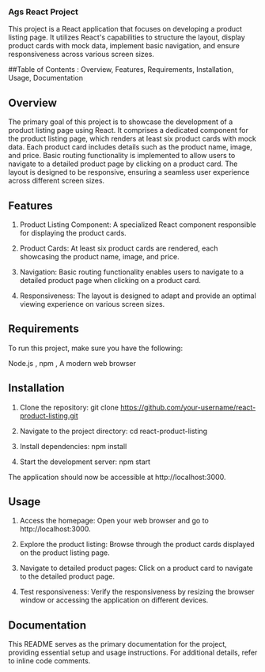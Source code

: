 ### Ags React Project
This project is a React application that focuses on developing a product listing page.
It utilizes React's capabilities to structure the layout,
display product cards with mock data, implement basic navigation,
and ensure responsiveness across various screen sizes.

##Table of Contents :
Overview, 
Features, 
Requirements, 
Installation, 
Usage, 
Documentation

## Overview
The primary goal of this project is to showcase the development of a product listing page using React.
It comprises a dedicated component for the product listing page, which renders at least six product cards with mock data.
Each product card includes details such as the product name, image, and price.
Basic routing functionality is implemented to allow users to navigate to a detailed product page by clicking on a product card.
The layout is designed to be responsive, ensuring a seamless user experience across different screen sizes.

## Features
1. Product Listing Component: A specialized React component responsible for displaying the product cards.

2. Product Cards: At least six product cards are rendered, each showcasing the product name, image, and price.

3. Navigation: Basic routing functionality enables users to navigate to a detailed product page when clicking on a product card.

4. Responsiveness: The layout is designed to adapt and provide an optimal viewing experience on various screen sizes.

## Requirements
To run this project, make sure you have the following:

Node.js ,
npm ,
A modern web browser

## Installation
1. Clone the repository:
   git clone https://github.com/your-username/react-product-listing.git
   
2. Navigate to the project directory:
   cd react-product-listing
   
3. Install dependencies:
   npm install

4. Start the development server:
   npm start
   
The application should now be accessible at http://localhost:3000.

## Usage
1. Access the homepage:
Open your web browser and go to http://localhost:3000.

2. Explore the product listing:
Browse through the product cards displayed on the product listing page.

3. Navigate to detailed product pages:
Click on a product card to navigate to the detailed product page.

4. Test responsiveness:
Verify the responsiveness by resizing the browser window or accessing the application on different devices.

## Documentation
This README serves as the primary documentation for the project,
providing essential setup and usage instructions.
For additional details, refer to inline code comments.

